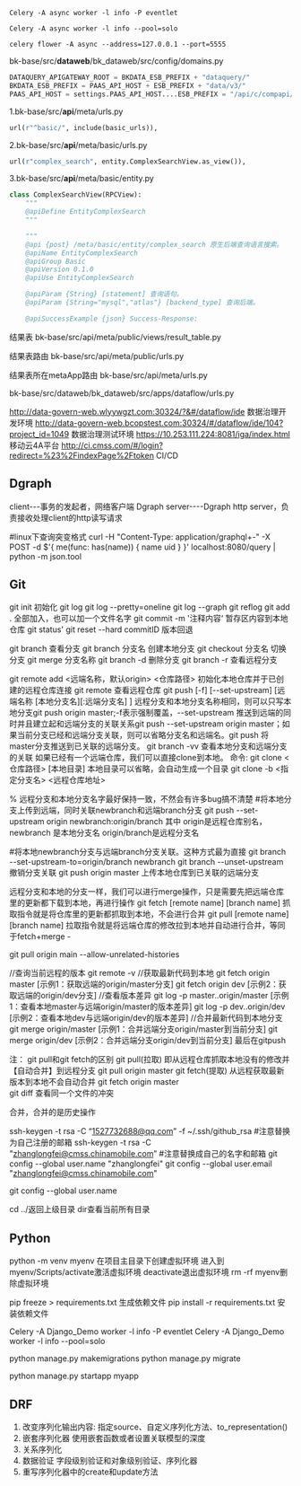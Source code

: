 ```
Celery -A async worker -l info -P eventlet
```

```
Celery -A async worker -l info --pool=solo
```

```
celery flower -A async --address=127.0.0.1 --port=5555
```

bk-base/src/**dataweb**/bk_dataweb/src/config/domains.py

```python
DATAQUERY_APIGATEWAY_ROOT = BKDATA_ESB_PREFIX + "dataquery/"
BKDATA_ESB_PREFIX = PAAS_API_HOST + ESB_PREFIX + "data/v3/"
PAAS_API_HOST = settings.PAAS_API_HOST....ESB_PREFIX = "/api/c/compapi/"
```









1.bk-base/src/**api**/meta/urls.py

```python
url(r"^basic/", include(basic_urls)),
```

2.bk-base/src/**api**/meta/basic/urls.py

```python
url(r"complex_search", entity.ComplexSearchView.as_view()),
```

3.bk-base/src/**api**/meta/basic/entity.py

```python
class ComplexSearchView(RPCView):
    """
    @apiDefine EntityComplexSearch
    """

    """
    @api {post} /meta/basic/entity/complex_search 原生后端查询语言搜索。
    @apiName EntityComplexSearch
    @apiGroup Basic
    @apiVersion 0.1.0
    @apiUse EntityComplexSearch

    @apiParam {String} [statement] 查询语句。
    @apiParam {String="mysql","atlas"} [backend_type] 查询后端。

    @apiSuccessExample {json} Success-Response:
```













结果表    bk-base/src/api/meta/public/views/result_table.py

结果表路由   bk-base/src/api/meta/public/urls.py

结果表所在metaApp路由   bk-base/src/api/meta/urls.py























bk-base/src/dataweb/bk_dataweb/src/apps/dataflow/urls.py




http://data-govern-web.wlyywgzt.com:30324/?&#/dataflow/ide  数据治理开发环境
http://data-govern-web.bcopstest.com:30324/#/dataflow/ide/104?project_id=1049  数据治理测试环境
https://10.253.111.224:8081/iga/index.html 移动云4A平台
http://ci.cmss.com/#/login?redirect=%23%2FindexPage%2Ftoken   CI/CD















## Dgraph
client---事务的发起者，网络客户端
Dgraph server----Dgraph http server，负责接收处理client的http读写请求





#linux下查询突变格式
curl -H "Content-Type: application/graphql+-" -X POST  -d $'{
 me(func: has(name)) {
   name 
   uid
 }
}' localhost:8080/query | python -m json.tool 







## Git
git init 初始化
git log
git log --pretty=oneline
git log --graph
git reflog
git add .  全部加入，也可以加一个文件名字
git commit -m '注释内容‘    暂存区内容到本地仓库
git status'
git reset --hard commitID 版本回退

git branch    查看分支
git branch 分支名      创建本地分支
git checkout 分支名      切换分支
git merge     分支名称
git branch -d 删除分支
git branch -r 查看远程分支

git remote add <远端名称，默认origin> <仓库路径>   初始化本地仓库并于已创建的远程仓库连接
git remote 查看远程仓库
git push [-f] [--set-upstream] [远端名称 [本地分支名][:远端分支名] ]
远程分支和本地分支名称相同，则可以只写本地分支git push origin master;-f表示强制覆盖，--set-upstream 推送到远端的同时并且建立起和远端分支的关联关系git push --set-upstream origin master；如果当前分支已经和远端分支关联，则可以省略分支名和远端名。git push 将master分支推送到已关联的远端分支。
git branch -vv 查看本地分支和远端分支的关联
如果已经有一个远端仓库，我们可以直接clone到本地。
命令: git clone <仓库路径> [本地目录]
本地目录可以省略，会自动生成一个目录
git clone -b <指定分支名> <远程仓库地址>

 % 远程分支和本地分支名字最好保持一致，不然会有许多bug搞不清楚
#将本地分支上传到远端，同时关联newbranch和远端branch分支
git push --set-upstream origin newbranch:origin/branch
其中 origin是远程仓库别名，newbranch 是本地分支名 origin/branch是远程分支名

#将本地newbranch分支与远端branch分支关联。这种方式最为直接
git branch --set-upstream-to=origin/branch newbranch
git branch --unset-upstream 撤销分支关联
git push origin master     上传本地仓库到已关联的远端分支

远程分支和本地的分支一样，我们可以进行merge操作，只是需要先把远端仓库里的更新都下载到本地，再进行操作
git fetch [remote name] [branch name] 抓取指令就是将仓库里的更新都抓取到本地，不会进行合并
git pull [remote name] [branch name]
拉取指令就是将远端仓库的修改拉到本地并自动进行合并，等同于fetch+merge -

git pull origin main --allow-unrelated-histories 

//查询当前远程的版本
git remote -v
//获取最新代码到本地
git fetch origin master  [示例1：获取远端的origin/master分支]
git fetch origin dev [示例2：获取远端的origin/dev分支]
//查看版本差异
git log -p master..origin/master [示例1：查看本地master与远端origin/master的版本差异]
git log -p dev..origin/dev   [示例2：查看本地dev与远端origin/dev的版本差异]
//合并最新代码到本地分支
git merge origin/master  [示例1：合并远端分支origin/master到当前分支]
git merge origin/dev [示例2：合并远端分支origin/dev到当前分支]
最后在gitpush

注：
git pull和git fetch的区别
git  pull(拉取)  即从远程仓库抓取本地没有的修改并【自动合并】到远程分支     git pull origin master
git  fetch(提取) 从远程获取最新版本到本地不会自动合并   git fetch  origin master   
git diff 查看同一个文件的冲突



合并，合并的是历史操作




ssh-keygen -t rsa -C “1527732688@qq.com” -f ~/.ssh/github_rsa
#注意替换为自己注册的邮箱
ssh-keygen -t rsa -C "zhanglongfei@cmss.chinamobile.com”
#注意替换成自己的名字和邮箱
git config --global user.name "zhanglongfei"
git config --global user.email "zhanglongfei@cmss.chinamobile.com"

git config --global user.name

cd ../返回上级目录
dir查看当前所有目录



## Python



python -m venv myenv 在项目主目录下创建虚拟环境
进入到myenv/Scripts/activate激活虚拟环境
deactivate退出虚拟环境
rm -rf myenv删除虚拟环境

pip freeze > requirements.txt 生成依赖文件
pip install -r requirements.txt 安装依赖文件







Celery -A Django_Demo worker -l info -P eventlet
Celery -A Django_Demo worker -l info --pool=solo 

python manage.py makemigrations
python manage.py migrate

python manage.py startapp myapp



## DRF

1. 改变序列化输出内容:
    指定source、自定义序列化方法、to_representation()
2. 嵌套序列化器
    使用嵌套函数或者设置关联模型的深度
3. 关系序列化
4. 数据验证
	字段级别验证和对象级别验证、序列化器
5. 重写序列化器中的create和update方法

